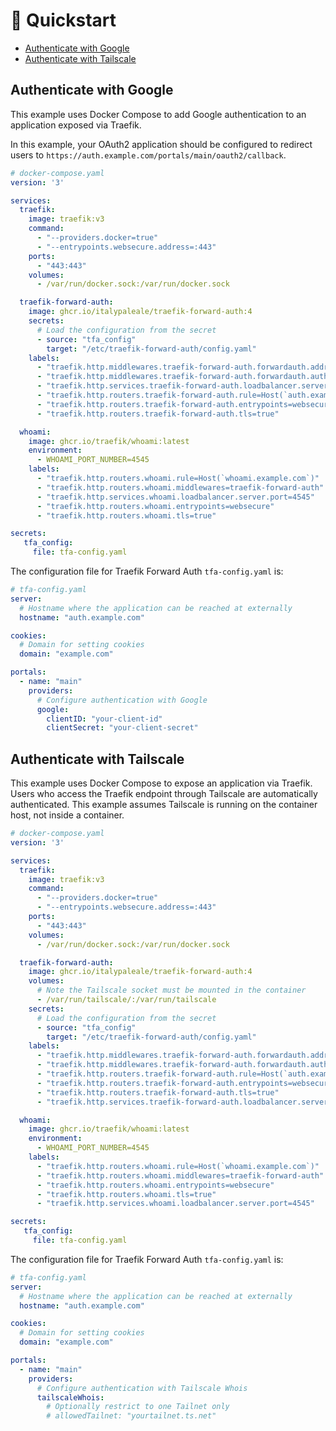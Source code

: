 # 🚀 Quickstart

- [Authenticate with Google](#authenticate-with-google)
- [Authenticate with Tailscale](#authenticate-with-tailscale)

## Authenticate with Google

This example uses Docker Compose to add Google authentication to an application exposed via Traefik.

In this example, your OAuth2 application should be configured to redirect users to `https://auth.example.com/portals/main/oauth2/callback`.

```yaml
# docker-compose.yaml
version: '3'

services:
  traefik:
    image: traefik:v3
    command:
      - "--providers.docker=true"
      - "--entrypoints.websecure.address=:443"
    ports:
      - "443:443"
    volumes:
      - /var/run/docker.sock:/var/run/docker.sock

  traefik-forward-auth:
    image: ghcr.io/italypaleale/traefik-forward-auth:4
    secrets:
      # Load the configuration from the secret
      - source: "tfa_config"
        target: "/etc/traefik-forward-auth/config.yaml"
    labels:
      - "traefik.http.middlewares.traefik-forward-auth.forwardauth.address=http://traefik-forward-auth:4181/portals/main"
      - "traefik.http.middlewares.traefik-forward-auth.forwardauth.authResponseHeaders=X-Forwarded-User,X-Authenticated-User"
      - "traefik.http.services.traefik-forward-auth.loadbalancer.server.port=4181"
      - "traefik.http.routers.traefik-forward-auth.rule=Host(`auth.example.com`)"
      - "traefik.http.routers.traefik-forward-auth.entrypoints=websecure"
      - "traefik.http.routers.traefik-forward-auth.tls=true"

  whoami:
    image: ghcr.io/traefik/whoami:latest
    environment:
      - WHOAMI_PORT_NUMBER=4545
    labels:
      - "traefik.http.routers.whoami.rule=Host(`whoami.example.com`)"
      - "traefik.http.routers.whoami.middlewares=traefik-forward-auth"
      - "traefik.http.services.whoami.loadbalancer.server.port=4545"
      - "traefik.http.routers.whoami.entrypoints=websecure"
      - "traefik.http.routers.whoami.tls=true"

secrets:
   tfa_config:
     file: tfa-config.yaml
```

The configuration file for Traefik Forward Auth `tfa-config.yaml` is:

```yaml
# tfa-config.yaml
server:
  # Hostname where the application can be reached at externally
  hostname: "auth.example.com"

cookies:
  # Domain for setting cookies
  domain: "example.com"

portals:
  - name: "main"
    providers:
      # Configure authentication with Google
      google:
        clientID: "your-client-id"
        clientSecret: "your-client-secret"
```

## Authenticate with Tailscale

This example uses Docker Compose to expose an application via Traefik. Users who access the Traefik endpoint through Tailscale are automatically authenticated. This example assumes Tailscale is running on the container host, not inside a container.

```yaml
# docker-compose.yaml
version: '3'

services:
  traefik:
    image: traefik:v3
    command:
      - "--providers.docker=true"
      - "--entrypoints.websecure.address=:443"
    ports:
      - "443:443"
    volumes:
      - /var/run/docker.sock:/var/run/docker.sock

  traefik-forward-auth:
    image: ghcr.io/italypaleale/traefik-forward-auth:4
    volumes:
      # Note the Tailscale socket must be mounted in the container
      - /var/run/tailscale/:/var/run/tailscale
    secrets:
      # Load the configuration from the secret
      - source: "tfa_config"
        target: "/etc/traefik-forward-auth/config.yaml"
    labels:
      - "traefik.http.middlewares.traefik-forward-auth.forwardauth.address=http://traefik-forward-auth:4181/portals/main"
      - "traefik.http.middlewares.traefik-forward-auth.forwardauth.authResponseHeaders=X-Forwarded-User,X-Authenticated-User"
      - "traefik.http.routers.traefik-forward-auth.rule=Host(`auth.example.com`)"
      - "traefik.http.routers.traefik-forward-auth.entrypoints=websecure"
      - "traefik.http.routers.traefik-forward-auth.tls=true"
      - "traefik.http.services.traefik-forward-auth.loadbalancer.server.port=4181"

  whoami:
    image: ghcr.io/traefik/whoami:latest
    environment:
      - WHOAMI_PORT_NUMBER=4545
    labels:
      - "traefik.http.routers.whoami.rule=Host(`whoami.example.com`)"
      - "traefik.http.routers.whoami.middlewares=traefik-forward-auth"
      - "traefik.http.routers.whoami.entrypoints=websecure"
      - "traefik.http.routers.whoami.tls=true"
      - "traefik.http.services.whoami.loadbalancer.server.port=4545"

secrets:
   tfa_config:
     file: tfa-config.yaml
```

The configuration file for Traefik Forward Auth `tfa-config.yaml` is:

```yaml
# tfa-config.yaml
server:
  # Hostname where the application can be reached at externally
  hostname: "auth.example.com"

cookies:
  # Domain for setting cookies
  domain: "example.com"

portals:
  - name: "main"
    providers:
      # Configure authentication with Tailscale Whois
      tailscaleWhois:
        # Optionally restrict to one Tailnet only
        # allowedTailnet: "yourtailnet.ts.net"
```
